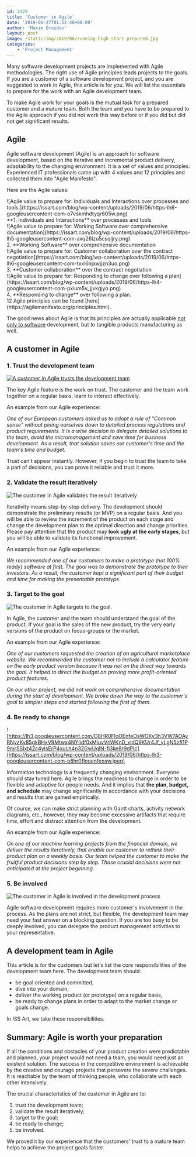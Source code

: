 ```yaml
---
id: 3429
title: 'Customer in Agile'
date: '2019-06-27T01:52:46+08:00'
author: 'Maxim Drozdov'
layout: post
image: /static/img/2019/06/running-high-start-prepared.jpg
categories:
    - 'Project Management'
---
```


Many software development projects are implemented with Agile methodologies. The right use of Agile principles leads projects to the goals. If you are a customer of a software development project, and you are suggested to work in Agile, this article is for you. We will list the essentials to prepare for the work with an Agile development team.

To make Agile work for your goals is the mutual task for a prepared customer and a mature team. Both the team and you have to be prepared to the Agile approach if you did not work this way before or if you did but did not get significant results.

## Agile

Agile software development (Agile) is an approach for software development, based on the iterative and incremental product delivery, adaptability to the changing environment. It is a set of values and principles. Experienced IT professionals came up with 4 values and 12 principles and collected them into "Agile Manifesto".

Here are the Agile values:

<div class="mks_col "><div class="mks_one_half ">![Agile value to prepare for: Individuals and Interactions over processes and tools.](https://issart.com/blog/wp-content/uploads/2019/06/https-lh6-googleusercontent-com-o7vskmhdtyqr605w.png)</div><div class="mks_one_half ">**1. Individuals and Interactions** over processes and tools</div></div><div class="mks_col "><div class="mks_one_half ">![Agile value to prepare for: Working Software over comprehensive documentation](https://issart.com/blog/wp-content/uploads/2019/06/https-lh5-googleusercontent-com-axq26lzu5csqljry.png)</div><div class="mks_one_half ">2. **Working Software** over comprehensive documentation </div></div><div class="mks_col "><div class="mks_one_half ">![Agile value to prepare for: Customer collaboration over the contract negotiation](https://issart.com/blog/wp-content/uploads/2019/06/https-lh6-googleusercontent-com-txxl6njxwjjzn3uo.png)</div><div class="mks_one_half ">3. **Customer collaboration** over the contract negotiation</div></div><div class="mks_col "><div class="mks_one_half ">![Agile value to prepare for: Responding to change over following a plan](https://issart.com/blog/wp-content/uploads/2019/06/https-lh4-googleusercontent-com-pxium5v_jjvkgjyo.png)</div><div class="mks_one_half ">4. **Responding to change** over following a plan. </div></div>12 Agile principles can be found [here](https://agilemanifesto.org/principles.html).

The good news about Agile is that its principles are actually applicable [not only to software](https://www.tcgen.com/blog/waterfall-or-agile-do-both) development, but to tangible products manufacturing as well.

## A customer in Agile

### 1. Trust the development team

[![A customer in Agile trusts the development team](https://issart.com/blog/wp-content/uploads/2019/06/hands-trust-Agile-preparation-for-customer.jpg)](https://issart.com/blog/wp-content/uploads/2019/06/hands-trust-Agile-preparation-for-customer.jpg)

The key Agile feature is the work on trust. The customer and the team work together on a regular basis, learn to interact effectively.

An example from our Agile experience:

*One of our European customers asked us to adopt a rule of "Common sense" without pining ourselves down to detailed process regulations and product requirements. It is a wise decision to delegate detailed solutions to the team, avoid the micromanagement and save time for business development. As a result, that solution saves our customer's time and the team's time and budget.*

Trust can't appear instantly. However, if you begin to trust the team to take a part of decisions, you can prove it reliable and trust it more.

### 2. Validate the result iteratively

![The customer in Agile validates the result iteratively](https://issart.com/blog/wp-content/uploads/2019/06/https-lh4-googleusercontent-com-98ffvzjasmaq2rvh.jpeg)

Iterativity means step-by-step delivery. The development should demonstrate the preliminary results (or MVP) on a regular basis. And you will be able to review the increment of the product on each stage and change the development plan to the optimal direction and change priorities. Please pay attention that the product may **look ugly at the early stages**, but you will be able to validate its functional improvement.

An example from our Agile experience:

*We recommended one of our customers to make a prototype (not 100% ready) software at first. The goal was to demonstrate the prototype to their investors. As a result, the customer kept a significant part of their budget and time for making the presentable prototype.*

### 3. Target to the goal

![The customer in Agile targets to the goal.](https://issart.com/blog/wp-content/uploads/2019/06/https-lh4-googleusercontent-com-knn5jpo9lssybwad.jpeg)

In Agile, the customer and the team should understand the goal of the product. If your goal is the sales of the new product, try the very early versions of the product on focus-groups or the market.

An example from our Agile experience:

*One of our customers requested the creation of an agricultural marketplace website. We recommended the customer not to include a calculator feature on the early product version because it was not on the direct way towards the goal. It helped to direct the budget on proving more profit-oriented product features.*

*On our other project, we did not work on comprehensive documentation during the start of development. We broke down the way to the customer's goal to simpler steps and started following the first of them.*

### 4. Be ready to change

![https://lh3.googleusercontent.com/O8HR0FloOEnfeOsWOXy3h3VW7AOAyRNyzKy85gkBHxV9Mtwx4NYIidf0xMIuvVnWKnD_xldQ9KUr4Jf_yLgN5zfl1P9mrSSIxt42c4ylsErP4xuLh4n32GwUqIN-fj3ke8r9dPIc](https://issart.com/blog/wp-content/uploads/2019/06/https-lh3-googleusercontent-com-o8hr0flooenfeosw.jpeg)

Information technology is a frequently changing environment. Everyone should stay tuned here. Agile brings the readiness to change in order to be flexible and adaptive for people needs. And it implies that **the plan, budget, and schedule** may change significantly in accordance with your decisions and results that are gained empirically.

Of course, we can make strict planning with Gantt charts, activity network diagrams, etc., however, they may become excessive artifacts that require time, effort and distract attention from the development.

An example from our Agile experience:

*On one of our machine learning projects from the financial domain, we deliver the results iteratively, that enable our customer to rethink their product plan on a weekly basis. Our team helped the customer to make the fruitful product decisions step by step. Those crucial decisions were not anticipated at the project beginning.*

### 5. Be involved

![The customer in Agile is involved in the development process](https://issart.com/blog/wp-content/uploads/2019/06/https-lh5-googleusercontent-com-nn-xa1fe_cq3ot1z.jpeg)

Agile software development requires more customer's involvement in the process. As the plans are not strict, but flexible, the development team may need your fast answer on a blocking question. If you are too busy to be deeply involved, you can delegate the product management activities to your representative.

## A development team in Agile

This article is for the customers but let's list the core responsibilities of the development team here. The development team should:

- be goal oriented and committed,
- dive into your domain,
- deliver the working product (or prototype) on a regular basis,
- be ready to change plans in order to adapt to the market change or goals change.

In ISS Art, we take these responsibilities.

## Summary: Agile is worth your preparation

If all the conditions and obstacles of your product creation were predictable and planned, your project would not need a team, you would need just an existent solution. The success in the competitive environment is achievable by the creative and courage projects that persevere the severe challenges. It is reachable by the team of thinking people, who collaborate with each other intensively.

The crucial characteristics of the customer in Agile are to:

1. trust the development team;
2. validate the result iteratively;
3. target to the goal;
4. be ready to change;
5. be involved.

We proved it by our experience that the customers' trust to a mature team helps to achieve the project goals faster.